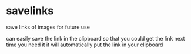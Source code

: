 # savelinks
save links of images for future use

can easily save the link in the clipboard so that you could get the link next time you need it
it will automatically put the link in your clipboard
